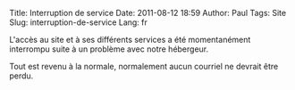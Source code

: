 Title: Interruption de service
Date: 2011-08-12 18:59
Author: Paul
Tags: Site
Slug: interruption-de-service
Lang: fr

L'accès au site et à ses différents services a été momentanément
interrompu suite à un problème avec notre hébergeur.  

Tout est revenu à la normale, normalement aucun courriel ne devrait être
perdu.


